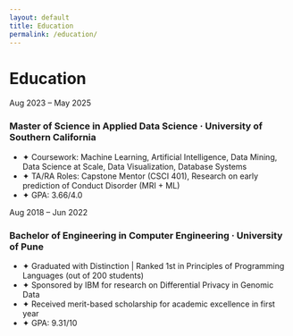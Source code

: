 ```yaml
---
layout: default
title: Education
permalink: /education/
---
```


# Education


<div class="timeline">

  <div class="timeline-item">
    <span class="timeline-date">Aug 2023 – May 2025</span>
    <h3>Master of Science in Applied Data Science · University of Southern California</h3>
    <ul>
      <li>✦ Coursework: Machine Learning, Artificial Intelligence, Data Mining, Data Science at Scale, Data Visualization, Database Systems</li>
      <li>✦ TA/RA Roles: Capstone Mentor (CSCI 401), Research on early prediction of Conduct Disorder (MRI + ML)</li>
      <li>✦ GPA: 3.66/4.0</li>
    </ul>
  </div>

  <div class="timeline-item">
    <span class="timeline-date">Aug 2018 – Jun 2022</span>
    <h3>Bachelor of Engineering in Computer Engineering · University of Pune</h3>
    <ul>
      <li>✦ Graduated with Distinction | Ranked 1st in Principles of Programming Languages (out of 200 students)</li>
      <li>✦ Sponsored by IBM for research on Differential Privacy in Genomic Data</li>
      <li>✦ Received merit-based scholarship for academic excellence in first year</li>
      <li>✦ GPA: 9.31/10</li>
    </ul>
  </div>

</div>
